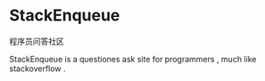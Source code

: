 StackEnqueue
============
程序员问答社区

StackEnqueue is a questiones ask site for programmers , much like stackoverflow . 
